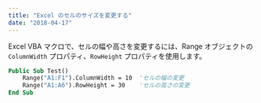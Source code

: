 ```yaml
---
title: "Excel のセルのサイズを変更する"
date: "2018-04-17"
---
```


Excel VBA マクロで、セルの幅や高さを変更するには、Range オブジェクトの `ColumnWidth` プロパティ、`RowHeight` プロパティを使用します。

~~~ vb
Public Sub Test()
    Range("A1:F1").ColumnWidth = 10  'セルの幅の変更
    Range("A1:A6").RowHeight = 30    'セルの高さの変更
End Sub
~~~


